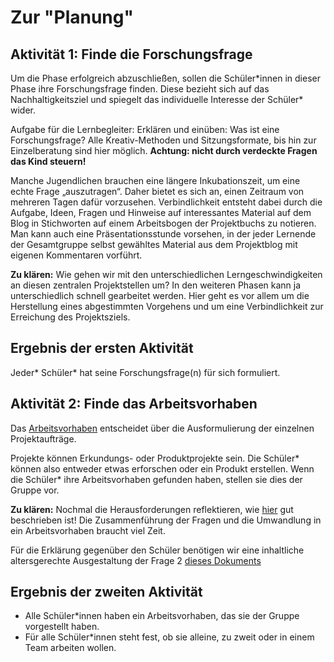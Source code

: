 # Zur "Planung"

## Aktivität 1: Finde die Forschungsfrage

Um die Phase erfolgreich abzuschließen, sollen die Schüler\*innen in dieser Phase ihre Forschungsfrage finden. Diese bezieht sich auf das Nachhaltigkeitsziel und spiegelt das individuelle Interesse der Schüler\* wider.

Aufgabe für die Lernbegleiter: Erklären und einüben: Was ist eine Forschungsfrage? Alle Kreativ-Methoden und Sitzungsformate, bis hin zur Einzelberatung sind hier möglich. **Achtung: nicht durch verdeckte Fragen das Kind steuern!**

Manche Jugendlichen brauchen eine längere Inkubationszeit, um eine echte Frage „auszutragen“. Daher bietet es sich an, einen Zeitraum von mehreren Tagen dafür vorzusehen. Verbindlichkeit entsteht dabei durch die Aufgabe, Ideen, Fragen und Hinweise auf interessantes Material auf dem Blog in Stichworten auf einem Arbeitsbogen der Projektbuchs zu notieren. Man kann auch eine Präsentationsstunde vorsehen, in der jeder Lernende der Gesamtgruppe selbst gewähltes Material aus dem Projektblog mit eigenen Kommentaren vorführt.

**Zu klären:** Wie gehen wir mit den unterschiedlichen Lerngeschwindigkeiten an diesen zentralen Projektstellen um? In den weiteren Phasen kann ja unterschiedlich schnell gearbeitet werden. Hier geht es vor allem um die Herstellung eines abgestimmten Vorgehens und um eine Verbindlichkeit zur Erreichung des Projektsziels.

## Ergebnis der ersten Aktivität

Jeder\* Schüler\* hat seine Forschungsfrage\(n\) für sich formuliert.

## Aktivität 2: Finde das Arbeitsvorhaben

Das [Arbeitsvorhaben](../../wiki/definitionen/arbeitsvorhaben.md) entscheidet über die Ausformulierung der einzelnen Projektaufträge.

Projekte können Erkundungs- oder Produktprojekte sein. Die Schüler\* können also entweder etwas erforschen oder ein Produkt erstellen. Wenn die Schüler\* ihre Arbeitsvorhaben gefunden haben, stellen sie dies der Gruppe vor.

**Zu klären:** Nochmal die Herausforderungen reflektieren, wie [hier](https://shiftingschool.wordpress.com/2019/09/19/hauptlernform-projektlernen-wie-geht-das/#more-1744) gut beschrieben ist! Die Zusammenführung der Fragen und die Umwandlung in ein Arbeitsvorhaben braucht viel Zeit.

Für die Erklärung gegenüber den Schüler benötigen wir eine inhaltliche altersgerechte Ausgestaltung der Frage 2 [dieses Dokuments](https://github.com/selfscrum/pbl_intro/tree/6ef5a1f4403927d518b6c3b3d7748fcfd455818d/.gitbook/assets/das-problem-beim-lernen-sind-die-fragen1.pdf)

## Ergebnis der zweiten Aktivität

* Alle Schüler\*innen haben ein Arbeitsvorhaben, das sie der Gruppe vorgestellt haben.
* Für alle Schüler\*innen steht fest, ob sie alleine, zu zweit oder in einem Team arbeiten wollen.



